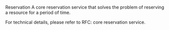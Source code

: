 Reservation
A core reservation service that solves the problem of reserving a resource for a period of time.

For technical details, please refer to RFC: core reservation service.
